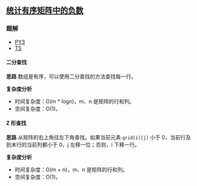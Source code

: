 ## [统计有序矩阵中的负数](https://leetcode-cn.com/problems/count-negative-numbers-in-a-sorted-matrix/)

### 题解
+ [PY3](../../py3/1408/1351.py)
+ [TS](../../ts/1408/1351.ts)

#### 二分查找
**思路**
数组是有序，可以使用二分查找的方法查找每一行。

**复杂度分析**
+ 时间复杂度：O(m * logn)，m、n 是矩阵的行和列。
+ 空间复杂度：O(1)。

#### Z 形查找
**思路**
从矩阵的右上角往左下角查找。如果当前元素 `grid[i][j]` 小于 0，当前行及到末行的当前列都小于 0，j 左移一位；否则，i 下移一行。

**复杂度分析**
+ 时间复杂度：O(m + n)，m、n 是矩阵的行和列。
+ 空间复杂度：O(1)。